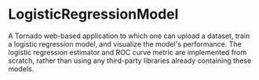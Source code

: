 # LogisticRegressionModel

A Tornado web-based application to which one can upload a dataset, train a logistic regression model, and visualize the model's performance.
The logistic regression estimator and ROC curve metric are implemented from scratch, rather than using any third-party libraries already containing these models.
